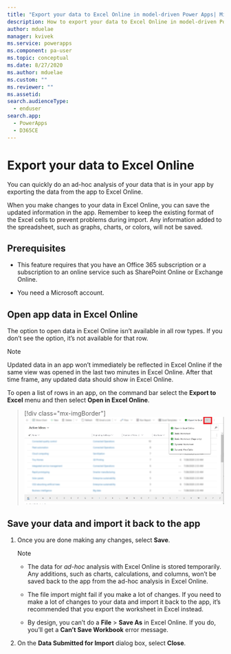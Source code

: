```yaml
---
title: "Export your data to Excel Online in model-driven Power Apps| MicrosoftDocs"
description: How to export your data to Excel Online in model-driven Power App
author: mduelae
manager: kvivek
ms.service: powerapps
ms.component: pa-user
ms.topic: conceptual
ms.date: 8/27/2020
ms.author: mduelae
ms.custom: ""
ms.reviewer: ""
ms.assetid: 
search.audienceType: 
  - enduser
search.app: 
  - PowerApps
  - D365CE
---
```

# Export your data to Excel Online 

You can quickly do an ad-hoc analysis of your data that is in your app by exporting the data from the app to Excel Online.
  
When you make changes to your data in Excel Online, you can save the updated information in the app. Remember to keep the existing format of the Excel cells to prevent problems during import. Any information added to the spreadsheet, such as graphs, charts, or colors, will not be saved.  
  
## Prerequisites  
  
- This feature requires that you have an Office 365 subscription or a subscription to an online service such as SharePoint Online or Exchange Online.
  
- You need a Microsoft account.    
  
## Open app data in Excel Online  

The option to open data in Excel Online isn’t available in all row types. If you don’t see the option, it’s not available for that row.  
  
> [!NOTE]
> Updated data in an app won’t immediately be reflected in Excel Online if the same view was opened in the last two minutes in Excel Online. After that time frame, any updated data should show in Excel Online.
  
To open a list of rows in an app, on the command bar select the **Export to Excel** menu and then select **Open in Excel Online**. 

   > [!div class="mx-imgBorder"] 
   > ![Export to excel](media/export_to_excel.png "Select export to Excel")

  
## Save your data and import it back to the app  
  
1. Once you are done making any changes, select **Save**.  
  
   > [!NOTE]
   > - The data for *ad-hoc* analysis with Excel Online is stored temporarily. Any additions, such as charts, calculations, and columns, won’t be saved back to the app from the ad-hoc analysis in Excel Online.  
   > 
   > - The file import might fail if you make a lot of changes. If you need to make a lot of changes to your data and import it back to the app, it’s recommended that you export the worksheet in Excel instead.  
   > 
   > - By design, you can’t do a **File** > **Save As** in Excel Online. If you do, you’ll get a **Can’t Save Workbook** error message.   
2. On the **Data Submitted for Import** dialog box, select **Close**.  
  

  

 
